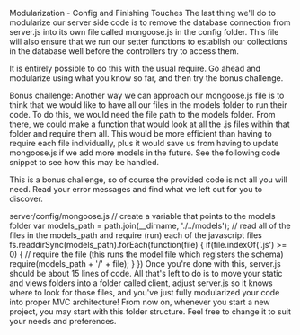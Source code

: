 Modularization - Config and Finishing Touches
The last thing we'll do to modularize our server side code is to remove the database connection from server.js into its own file called mongoose.js in the config folder. This file will also ensure that we run our setter functions to establish our collections in the database well before the controllers try to access them.

It is entirely possible to do this with the usual require. Go ahead and modularize using what you know so far, and then try the bonus challenge.

Bonus challenge:
Another way we can approach our mongoose.js file is to think that we would like to have all our files in the models folder to run their code. To do this, we would need the file path to the models folder. From there, we could make a function that would look at all the .js files within that folder and require them all. This would be more efficient than having to require each file individually, plus it would save us from having to update mongoose.js if we add more models in the future. See the following code snippet to see how this may be handled.

This is a bonus challenge, so of course the provided code is not all you will need. Read your error messages and find what we left out for you to discover.

server/config/mongoose.js
// create a variable that points to the models folder
var models_path = path.join(__dirname, './../models');
// read all of the files in the models_path and require (run) each of the javascript files
fs.readdirSync(models_path).forEach(function(file) {
  if(file.indexOf('.js') >= 0) {
    // require the file (this runs the model file which registers the schema)
    require(models_path + '/' + file);
   }
})
Once you're done with this, server.js should be about 15 lines of code. All that's left to do is to move your static and views folders into a folder called client, adjust server.js so it knows where to look for those files, and you've just fully modularized your code into proper MVC architecture! From now on, whenever you start a new project, you may start with this folder structure. Feel free to change it to suit your needs and preferences.
